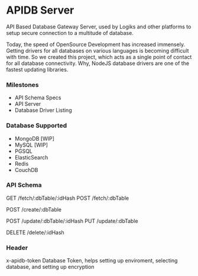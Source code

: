 # APIDB Server

API Based Database Gateway Server, used by Logiks and other platforms to setup secure connection to a multitude of database.

Today, the speed of OpenSource Development has increased immensely. Getting drivers for all databases on various languages is becoming difficult with time. So we created this project, which acts as a single point of contact for all database connectivity. Why, NodeJS database drivers are one of the fastest updating libraries.


### Milestones
+ API Schema Specs
+ API Server
+ Database Driver Listing


### Database Supported
+ MongoDB   [WIP]
+ MySQL     [WIP]
+ PGSQL
+ ElasticSearch
+ Redis
+ CouchDB


### API Schema
GET /fetch/:dbTable/:idHash
POST /fetch/:dbTable

POST /create/:dbTable

POST /update/:dbTable/:idHash
PUT /update/:dbTable

DELETE /delete/:idHash



### Header
x-apidb-token       Database Token, helps setting up enviroment, selecting database, and setting up encryption
